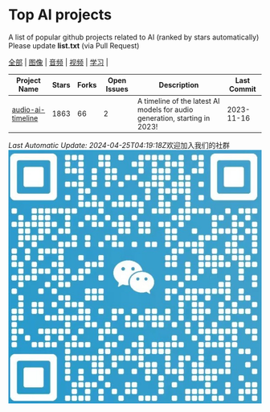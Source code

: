 # Top AI projects
A list of popular github projects related to AI (ranked by stars automatically)
Please update **list.txt** (via Pull Request)

<a href="./README.md">全部</a> |   <a href="./READMEpicture.md">图像</a> |   <a href="./READMEaudio.md">音频</a> | <a href="./READMEvideo.md">视频</a> | <a href="./READMElearn.md">学习</a> | 

| Project Name | Stars | Forks | Open Issues | Description | Last Commit |
| ------------ | ----- | ----- | ----------- | ----------- | ----------- |
| [audio-ai-timeline](https://github.com/archinetai/audio-ai-timeline) | 1863 | 66 | 2 | A timeline of the latest AI models for audio generation, starting in 2023! | 2023-11-16 |

*Last Automatic Update: 2024-04-25T04:19:18Z*欢迎加入我们的社群 ![](https://raw.githubusercontent.com/mouuii/picture/master/weichat.jpg) 